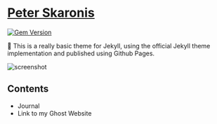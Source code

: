 # [Peter Skaronis](https://peterskaronis.github.io)
[![Gem Version](https://badge.fury.io/rb/garth-jekyll-theme.svg)](https://badge.fury.io/rb/garth-jekyll-theme)

🥁 This is a really basic theme for Jekyll, using the official Jekyll theme implementation and published using Github Pages.

![screenshot](https://user-images.githubusercontent.com/3519969/195973519-4cead731-f1e1-4abe-a6a9-746720b60996.png)

## Contents
- Journal
- Link to my Ghost Website

